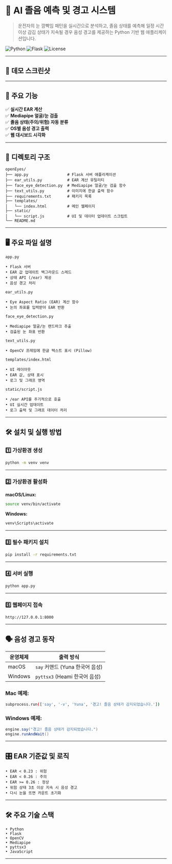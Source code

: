 # 🚗 AI 졸음 예측 및 경고 시스템

> 운전자의 눈 깜빡임 패턴을 실시간으로 분석하고, 졸음 상태를 예측해 일정 시간 이상 감김 상태가 지속될 경우 음성 경고를 제공하는 Python 기반 웹 애플리케이션입니다.

![Python](https://img.shields.io/badge/Python-3.9+-blue?logo=python)
![Flask](https://img.shields.io/badge/Flask-2.x-green?logo=flask)
![License](https://img.shields.io/badge/License-MIT-lightgrey)

---

## 📸 데모 스크린샷


---

## 🚀 주요 기능

✅ **실시간 EAR 계산**  
✅ **Mediapipe 얼굴/눈 검출**  
✅ **졸음 상태(주의/위험) 자동 분류**  
✅ **OS별 음성 경고 출력**  
✅ **웹 대시보드 시각화**

---

## 📂 디렉토리 구조

```text
openEyes/
├── app.py                 # Flask 서버 애플리케이션
├── ear_utils.py           # EAR 계산 유틸리티
├── face_eye_detection.py  # Mediapipe 얼굴/눈 검출 함수
├── text_utils.py          # 이미지에 한글 출력 함수
├── requirements.txt       # 패키지 목록
├── templates/
│   └── index.html         # 메인 웹페이지
├── static/
│   └── script.js          # UI 및 데이터 업데이트 스크립트
└── README.md

```


---

## 🖥️ 주요 파일 설명
`app.py`
```text
• Flask 서버
• EAR 값 업데이트 백그라운드 스레드
• 상태 API (/ear) 제공
• 음성 경고 처리
```
`ear_utils.py`
```text
• Eye Aspect Ratio (EAR) 계산 함수
• 눈의 좌표를 입력받아 EAR 반환
```
`face_eye_detection.py`
```text
• Mediapipe 얼굴/눈 랜드마크 추출
• 검출된 눈 좌표 반환
```
`text_utils.py`
```text
• OpenCV 프레임에 한글 텍스트 표시 (Pillow)
```
`templates/index.html`
```text
• UI 레이아웃
• EAR 값, 상태 표시
• 로그 및 그래프 영역
```
`static/script.js`
```text
• /ear API를 주기적으로 호출
• UI 실시간 업데이트
• 로그 출력 및 그래프 데이터 처리
```
---

## 🛠️ 설치 및 실행 방법

### 1️⃣ 가상환경 생성

```bash
python -m venv venv
```

---

### 2️⃣ 가상환경 활성화

**macOS/Linux:**

```bash
source venv/bin/activate
```

**Windows:**

```powershell
venv\Scripts\activate
```

---

### 3️⃣ 필수 패키지 설치

```bash
pip install -r requirements.txt
```

---

### 4️⃣ 서버 실행

```bash
python app.py
```

---

### 5️⃣ 웹페이지 접속

```
http://127.0.0.1:8000
```
---

## 🗣️ 음성 경고 동작
| 운영체제    | 출력 방식                    |
| -------   | ------------------------   |
| macOS     | `say` 커맨드 (Yuna 한국어 음성) |
| Windows   | `pyttsx3` (Heami 한국어 음성) |

### Mac 예제:
```bash
subprocess.run(['say', '-v', 'Yuna', '경고! 졸음 상태가 감지되었습니다.'])
```

### Windows 예제:
```powershell
engine.say("경고! 졸음 상태가 감지되었습니다.")
engine.runAndWait()
```

---

## 🎛️ EAR 기준값 및 로직
```text
• EAR < 0.23 : 위험
• EAR < 0.26 : 주의
• EAR >= 0.26 : 정상
• 위험 상태 3초 이상 지속 시 음성 경고
• 다시 눈을 뜨면 카운트 초기화
```
---

## 🛠️ 주요 기술 스택
```text
• Python
• Flask
• OpenCV
• Mediapipe
• pyttsx3
• JavaScript
```
---


